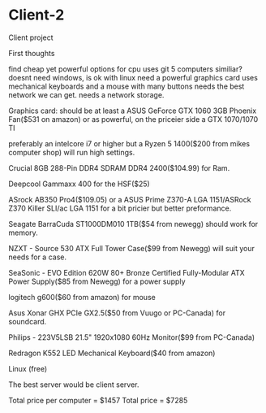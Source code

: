 # Client-2
Client project


First thoughts


find cheap yet powerful options for cpu
uses git
5 computers similiar?
doesnt need windows, is ok with linux
need a powerful graphics card
uses mechanical keyboards and a mouse with many buttons
needs the best network we can get.
needs a network storage.


Graphics card: should be at least a ASUS GeForce GTX 1060 3GB Phoenix Fan($531 on amazon) or as powerful,
on the priceier side a GTX 1070/1070 TI

preferably an intelcore i7 or higher
but a Ryzen 5 1400($200 from mikes computer shop) will run high settings.

Crucial 8GB 288-Pin DDR4 SDRAM DDR4 2400($104.99) for Ram.

Deepcool Gammaxx 400 for the HSF($25)

ASrock AB350 Pro4($109.05) or a ASUS Prime Z370-A LGA 1151/ASRock Z370 Killer SLI/ac LGA 1151
for a bit pricier but better preformance.

Seagate BarraCuda ST1000DM010 1TB($54 from newegg)  should work for memory.

NZXT - Source 530 ATX Full Tower Case($99 from Newegg) will suit your needs for a case.

SeaSonic - EVO Edition 620W 80+ Bronze Certified Fully-Modular ATX Power Supply($85 from Newegg) for a power supply 

 logitech g600($60 from amazon) for mouse
 
 Asus Xonar GHX PCIe GX2.5($50 from Vuugo or PC-Canada) for soundcard.
 
 Philips - 223V5LSB 21.5" 1920x1080 60Hz Monitor($99 from PC-Canada)
 
 Redragon K552 LED Mechanical Keyboard($40 from amazon)
 
 Linux (free)
 
 The best server would be client server.
 
Total price per computer = $1457
Total price = $7285
